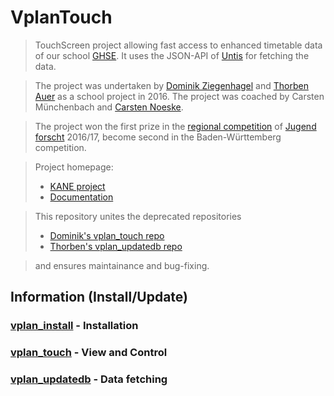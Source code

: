 # VplanTouch

> TouchScreen project allowing fast access to enhanced timetable data 
of our school [GHSE](https://www.ghse.de). 
It uses the JSON-API of [Untis](https://www.untis.at/) for fetching the data.

> The project was undertaken by [Dominik Ziegenhagel](https://gitlab.com/domezi) 
and [Thorben Auer](https://github.com/auerth) as a school project in 2016. The project
was coached by Carsten Münchenbach and [Carsten Noeske](https://github.com/noesksec).

>The project
won the first prize in the [regional competition](https://www.badische-zeitung.de/ghse-schueler-qualifizieren-sich-fuer-landeswettbewerb--133615029.html) of [Jugend forscht](https://www.jugend-forscht.de/) 2016/17,
become second in the Baden-Württemberg competition. 


> Project homepage:
> * [KANE project](https://www.softatomos.com/kane/de/)
> * [Documentation](https://www.softatomos.com/kane/de/docs/)

> This repository unites the deprecated repositories
> * [Dominik's vplan_touch repo](https://gitlab.com/domezi/kane)
> * [Thorben's vplan_updatedb repo](https://github.com/auerth/VPlanTouch/vplan_updatedb)

> and ensures maintainance and bug-fixing.

## Information (Install/Update)

### [vplan_install](https://github.com/noesksec/VPlanTouch/tree/master/install) - Installation

### [vplan_touch](https://github.com/noesksec/VPlanTouch/tree/master/vplan_touch) - View and Control

### [vplan_updatedb](https://github.com/noesksec/VPlanTouch/tree/master/vplan_updatedb) - Data fetching

